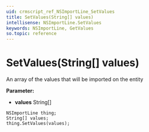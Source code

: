 ```yaml
---
uid: crmscript_ref_NSImportLine_SetValues
title: SetValues(String[] values)
intellisense: NSImportLine.SetValues
keywords: NSImportLine, GetValues
so.topic: reference
---
```


# SetValues(String[] values)

An array of the values that will be imported on the entity

**Parameter:** 
 - **values** String[]

```crmscript
NSImportLine thing;
String[] values;
thing.SetValues(values);
```

